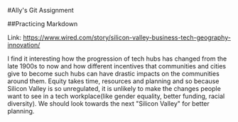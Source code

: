 #Ally's Git Assignment

##Practicing Markdown

Link: https://www.wired.com/story/silicon-valley-business-tech-geography-innovation/

I find it interesting how the progression of tech hubs has changed from the late 1900s to now and how different incentives that communities and cities give to become such hubs can have drastic impacts on the communities around them. Equity takes time, resources and planning and so because Silicon Valley is so unregulated, it is unlikely to make the changes people want to see in a tech workplace(like gender equality, better funding, racial diversity). We should look towards the next "Silicon Valley" for better planning.

